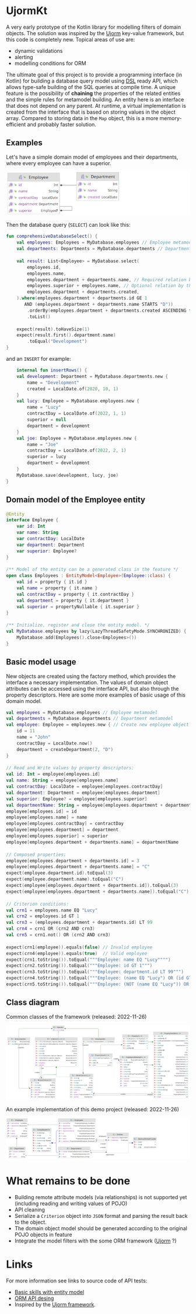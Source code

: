 # UjormKt

A very early prototype of the Kotlin library for modelling filters of domain objects.
The solution was inspired by the [Ujorm](https://pponec.github.io/ujorm/www/index.html) key-value framework, but this code is completely new.
Topical areas of use are:

- dynamic validations
- alerting
- modelling conditions for ORM

The ultimate goal of this project is to provide a programming interface (in Kotlin) 
for building a database query model using [DSL](https://en.wiktionary.org/wiki/DSL) ready API, which allows type-safe building of the SQL queries at compile time.
A unique feature is the possibility of **chaining** the properties of the related entities and the simple rules for metamodel building.
An entity here is an interface that does not depend on any parent.
At runtime, a virtual implementation is created from the interface that is based on storing values in the object array. 
Compared to storing data in the `Map` object, this is a more memory-efficient and probably faster solution.

## Examples

Let's have a simple domain model of employees and their departments, where every employee can have a superior.

![Class diagram](docs/DomainClassDiagram.png)

Then the database query (`SELECT`) can look like this:

```kotlin
fun comprehensiveDatabaseSelect() {
    val employees: Employees = MyDatabase.employees // Employee metamodel
    val departments: Departments = MyDatabase.departments // Department metamodel
    
    val result: List<Employee> = MyDatabase.select(
        employees.id,
        employees.name,
        employees.department + departments.name, // Required relation by the inner join
        employees.superior + employees.name, // Optional relation by the left outer join
        employees.department + departments.created,
    ).where(employees.department + departments.id GE 1 
       AND (employees.department + departments.name STARTS "D"))
        .orderBy(employees.department + departments.created ASCENDING false)
        .toList()

    expect(result).toHaveSize(1)
    expect(result.first().department.name)
        .toEqual("Development")
}
```

and an `INSERT` for example:

```kotlin
    internal fun insertRows() {
    val development: Department = MyDatabase.departments.new {
        name = "Development"
        created = LocalDate.of(2020, 10, 1)
    }
    val lucy: Employee = MyDatabase.employees.new {
        name = "Lucy"
        contractDay = LocalDate.of(2022, 1, 1)
        superior = null
        department = development
    }
    val joe: Employee = MyDatabase.employees.new {
        name = "Joe"
        contractDay = LocalDate.of(2022, 2, 1)
        superior = lucy
        department = development
    }
    MyDatabase.save(development, lucy, joe)
}
```

## Domain model of the Employee entity

```kotlin
@Entity
interface Employee {
    var id: Int
    var name: String
    var contractDay: LocalDate
    var department: Department
    var superior: Employee?
}

/** Model of the entity can be a generated class in the feature */
open class Employees : EntityModel<Employee>(Employee::class) {
    val id = property { it.id }
    val name = property { it.name }
    val contractDay = property { it.contractDay }
    val department = property { it.department }
    val superior = propertyNullable { it.superior }
}

/** Initialize, register and close the entity model. */
val MyDatabase.employees by lazy(LazyThreadSafetyMode.SYNCHRONIZED) {
    MyDatabase.add(Employees().close<Employees>())
}
```

## Basic model usage

New objects are created using the factory method, which provides the interface a necessary implementation.
The values of domain object attributes can be accessed using the interface API, but also through the property descriptors.
Here are some more examples of basic usage of this domain model.

```kotlin
val employees = MyDatabase.employees // Employee metamodel
val departments = MyDatabase.departments // Department metamodel
val employee: Employee = employees.new { // Create new employee object
    id = 11
    name = "John"
    contractDay = LocalDate.now()
    department = createDepartment(2, "D")
}

// Read and Write values by property descriptors:
val id: Int = employee[employees.id]
val name: String = employee[employees.name]
val contractDay: LocalDate = employee[employees.contractDay]
val department: Department = employee[employees.department]
val superior: Employee? = employee[employees.superior]
val departmentName: String = employee[employees.department + departments.name]
employee[employees.id] = id
employee[employees.name] = name
employee[employees.contractDay] = contractDay
employee[employees.department] = department
employee[employees.superior] = superior
employee[employees.department + departments.name] = departmentName

// Composed properties:
employee[employees.department + departments.id] = 3
employee[employees.department + departments.name] = "C"
expect(employee.department.id).toEqual(3)
expect(employee.department.name).toEqual("C")
expect(employee[employees.department + departments.id]).toEqual(3)
expect(employee[employees.department + departments.name]).toEqual("C")

// Criterion conditions:
val crn1 = employees.name EQ "Lucy"
val crn2 = employees.id GT 1
val crn3 = (employees.department + departments.id) LT 99
val crn4 = crn1 OR (crn2 AND crn3)
val crn5 = crn1.not() OR (crn2 AND crn3)

expect(crn1(employee)).equals(false) // Invalid employee
expect(crn4(employee)).equals(true)  // Valid employee
expect(crn1.toString()).toEqual("""Employee: name EQ "Lucy"""")
expect(crn2.toString()).toEqual("""Employee: id GT 1""")
expect(crn3.toString()).toEqual("""Employee: department.id LT 99""")
expect(crn4.toString()).toEqual("""Employee: (name EQ "Lucy") OR (id GT 1) AND (department.id LT 99)""")
expect(crn5.toString()).toEqual("""Employee: (NOT (name EQ "Lucy")) OR (id GT 1) AND (department.id LT 99)""")
```

## Class diagram

Common classes of the framework (released: 2022-11-26)

![Class diagram](docs/Ujorm.png)

An example implementation of this demo project (released: 2022-11-26)

![Class diagram](docs/Demo.png)


# What remains to be done

- Building remote attribute models (via relationships) is not supported yet (including reading and writing values of POJO)
- API cleaning
- Serialize a `Criterion` object into `JSON` format and parsing the result back to the object.
- The domain object model should be generated according to the original POJO objects in feature
- Integrate the model filters with the some ORM framework ([Ujorm](https://ujorm.org/www/) ?)

# Links

For more information see links to source code of API tests:

* [Basic skills with entity model](https://github.com/pponec/ujormKt/blob/main/src/test/kotlin/org/ujorm/kotlin/core/CoreTest.kt)
* [ORM API desing](https://github.com/pponec/ujormKt/blob/main/src/test/kotlin/org/ujorm/kotlin/orm/OrmTest.kt) 
* Inspired by the [Ujorm framework](https://ujorm.org/www/).
